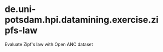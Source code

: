 de.uni-potsdam.hpi.datamining.exercise.zipfs-law
================================================

Evaluate Zipf's law with Open ANC dataset
